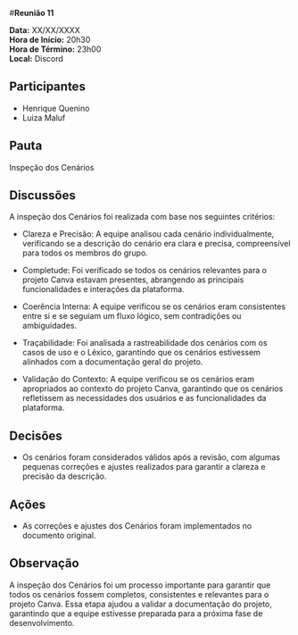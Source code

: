 #__Reunião 11__

**Data:** XX/XX/XXXX<br />
**Hora de Início:** 20h30<br />
**Hora de Término:** 23h00<br />
**Local:** Discord<br />

## Participantes

- Henrique Quenino
- Luiza Maluf

## Pauta

Inspeção dos Cenários

## Discussões

A inspeção dos Cenários foi realizada com base nos seguintes critérios:

- Clareza e Precisão: A equipe analisou cada cenário individualmente, verificando se a descrição do cenário era clara e precisa, compreensível para todos os membros do grupo.

- Completude: Foi verificado se todos os cenários relevantes para o projeto Canva estavam presentes, abrangendo as principais funcionalidades e interações da plataforma.

- Coerência Interna: A equipe verificou se os cenários eram consistentes entre si e se seguiam um fluxo lógico, sem contradições ou ambiguidades.

- Traçabilidade: Foi analisada a rastreabilidade dos cenários com os casos de uso e o Léxico, garantindo que os cenários estivessem alinhados com a documentação geral do projeto.

- Validação do Contexto: A equipe verificou se os cenários eram apropriados ao contexto do projeto Canva, garantindo que os cenários refletissem as necessidades dos usuários e as funcionalidades da plataforma.

## Decisões

- Os cenários foram considerados válidos após a revisão, com algumas pequenas correções e ajustes realizados para garantir a clareza e precisão da descrição.

## Ações

- As correções e ajustes dos Cenários foram implementados no documento original.

## Observação

A inspeção dos Cenários foi um processo importante para garantir que todos os cenários fossem completos, consistentes e relevantes para o projeto Canva. Essa etapa ajudou a validar a documentação do projeto, garantindo que a equipe estivesse preparada para a próxima fase de desenvolvimento.